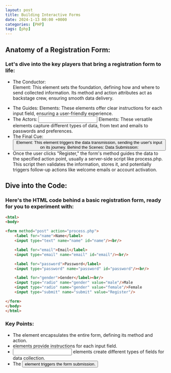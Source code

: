 ```yaml
---
layout: post
title: Building Interactive Forms
date: 2024-1-13 00:00 +0000
categories: [PHP]
tags: [php]
---
```

## Anatomy of a Registration Form:

### Let's dive into the key players that bring a registration form to life:
- The Conductor: <form> Element: This element sets the foundation, defining how and where to send collected information. Its method and action attributes act as backstage crew, ensuring smooth data delivery.
- The Guides: <label> Elements: These elements offer clear instructions for each input field, ensuring a user-friendly experience.
- The Actors: <input> Elements: These versatile elements capture different types of data, from text and emails to passwords and preferences.
- The Final Cue: <button> Element: This element triggers the data transmission, sending the user's input on its journey.
Behind the Scenes: Data Submission:
- Once the user clicks "Register," the form's method guides the data to the specified action point, usually a server-side script like process.php. This script then validates the information, stores it, and potentially triggers follow-up actions like welcome emails or account activation.

## Dive into the Code:
### Here's the HTML code behind a basic registration form, ready for you to experiment with:

```html
<html>
<body>

<form method="post" action="process.php">
    <label for="name">Name</label>
    <input type="text" name="name" id="name"/><br/>

    <label for="email">Email</label>
    <input type="email" name="email" id="email"/><br/>

    <label for="password">Password</label>
    <input type="password" name="password" id="password"/><br/>

    <label for="gender">Gender</label><br/>
    <input type="radio" name="gender" value="male"/>Male
    <input type="radio" name="gender" value="female"/>Female
    <input type="submit" name="submit" value="Register"/>

</form>
</body>
</html>
```

### Key Points:
- The <form> element encapsulates the entire form, defining its method and action.
- <label> elements provide instructions for each input field.
- <input> elements create different types of fields for data collection.
- The <button> element triggers the form submission.